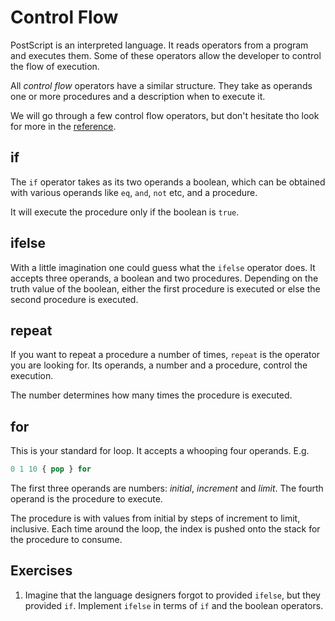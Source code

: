 # Control Flow
PostScript is an interpreted language. It reads operators from a program and executes them. Some of these operators allow the developer to control the flow of execution.

All _control flow_ operators have a similar structure. They take as operands one or more procedures and a description when to execute it.

We will go through a few control flow operators, but don't hesitate tho look for more in the [reference][book:reference].

## if
The `if` operator takes as its two operands a boolean, which can be obtained with various operands like `eq`, `and`, `not` etc, and a procedure.

It will execute the procedure only if the boolean is `true`.

## ifelse
With a little imagination one could guess what the `ifelse` operator does. It accepts three operands, a boolean and two procedures. Depending on the truth value of the boolean, either the first procedure is executed or else the second procedure is executed.

## repeat
If you want to repeat a procedure a number of times, `repeat` is the operator you are looking for. Its operands, a number and a procedure, control the execution.

The number determines how many times the procedure is executed.

## for
This is your standard for loop. It accepts a whooping four operands. E.g.

```ps
0 1 10 { pop } for
```

The first three operands are numbers: _initial_, _increment_ and _limit_. The fourth operand is the procedure to execute.

The procedure is with values from initial by steps of increment to limit, inclusive. Each time around the loop, the index is pushed onto the stack for the procedure to consume.

## Exercises
1. Imagine that the language designers forgot to provided `ifelse`, but they provided `if`. Implement `ifelse` in terms of `if` and the boolean operators.

[book:reference]: ../appendix/manual.md
